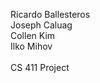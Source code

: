 Ricardo Ballesteros<br />
Joseph Caluag<br />
Collen Kim<br />
Ilko Mihov<br />
<br />
CS 411 Project
